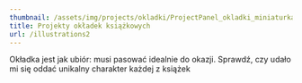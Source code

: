 ```yaml
---
thumbnail: /assets/img/projects/okladki/ProjectPanel_okladki_miniaturka.png
title: Projekty okładek książkowych
url: /illustrations2
---
```


Okładka jest jak ubiór: musi pasować idealnie do okazji. Sprawdź, czy udało mi się oddać unikalny charakter każdej z książek
